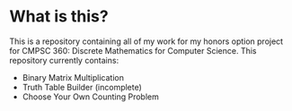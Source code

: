 # What is this?

This is a repository containing all of my work for my honors option project for
CMPSC 360: Discrete Mathematics for Computer Science. This repository currently contains:
* Binary Matrix Multiplication
* Truth Table Builder (incomplete)
* Choose Your Own Counting Problem
